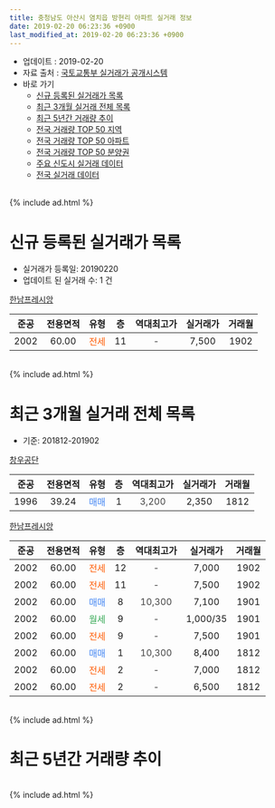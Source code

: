 ```yaml
---
title: 충청남도 아산시 염치읍 방현리 아파트 실거래 정보
date: 2019-02-20 06:23:36 +0900
last_modified_at: 2019-02-20 06:23:36 +0900
---
```


* 업데이트 : 2019-02-20
* 자료 출처 : [국토교통부 실거래가 공개시스템](http://rt.molit.go.kr)
* 바로 가기
    * [신규 등록된 실거래가 목록](#신규-등록된-실거래가-목록)
    * [최근 3개월 실거래 전체 목록](#최근-3개월-실거래-전체-목록)
    * [최근 5년간 거래량 추이](#최근-5년간-거래량-추이)
    * [전국 거래량 TOP 50 지역](https://inasie.github.io/apt-trade-info/최근-3개월-전국에서-가장-거래가-많이-발생한-지역)
    * [전국 거래량 TOP 50 아파트](https://inasie.github.io/apt-trade-info/최근-3개월-전국에서-가장-거래가-많이-발생한-아파트)
    * [전국 거래량 TOP 50 분양권](https://inasie.github.io/apt-trade-info/최근-3개월-전국에서-가장-거래가-많이-발생한-분양권)
    * [주요 신도시 실거래 데이터](https://inasie.github.io/apt-trade-info/주요-신도시)
    * [전국 실거래 데이터](https://inasie.github.io/apt-trade-info/전국)
<br>
{% include ad.html %}
<br>

# 신규 등록된 실거래가 목록
* 실거래가 등록일: 20190220
* 업데이트 된 실거래 수: 1 건


[한남프레시앙](https://search.naver.com/search.naver?query=%EC%B6%A9%EC%B2%AD%EB%82%A8%EB%8F%84+%EC%95%84%EC%82%B0%EC%8B%9C+%EC%97%BC%EC%B9%98%EC%9D%8D+%EB%B0%A9%ED%98%84%EB%A6%AC+%ED%95%9C%EB%82%A8%ED%94%84%EB%A0%88%EC%8B%9C%EC%95%99)

|준공|전용면적|유형|층|역대최고가|실거래가|거래월|
|:---:|:---:|:---:|:---:|:---:|:---:|:---:|
|2002|60.00|<span style="color:#ff5a00">전세</span>|11|<span style="color:#444444">-</span>|7,500|1902|


<br>
{% include ad.html %}
<br>

# 최근 3개월 실거래 전체 목록
* 기준: 201812-201902


[창우공단](https://search.naver.com/search.naver?query=%EC%B6%A9%EC%B2%AD%EB%82%A8%EB%8F%84+%EC%95%84%EC%82%B0%EC%8B%9C+%EC%97%BC%EC%B9%98%EC%9D%8D+%EB%B0%A9%ED%98%84%EB%A6%AC+%EC%B0%BD%EC%9A%B0%EA%B3%B5%EB%8B%A8)

|준공|전용면적|유형|층|역대최고가|실거래가|거래월|
|:---:|:---:|:---:|:---:|:---:|:---:|:---:|
|1996|39.24|<span style="color:#4285f3">매매</span>|1|<span style="color:#444444">3,200</span>|2,350|1812|

[한남프레시앙](https://search.naver.com/search.naver?query=%EC%B6%A9%EC%B2%AD%EB%82%A8%EB%8F%84+%EC%95%84%EC%82%B0%EC%8B%9C+%EC%97%BC%EC%B9%98%EC%9D%8D+%EB%B0%A9%ED%98%84%EB%A6%AC+%ED%95%9C%EB%82%A8%ED%94%84%EB%A0%88%EC%8B%9C%EC%95%99)

|준공|전용면적|유형|층|역대최고가|실거래가|거래월|
|:---:|:---:|:---:|:---:|:---:|:---:|:---:|
|2002|60.00|<span style="color:#ff5a00">전세</span>|12|<span style="color:#444444">-</span>|7,000|1902|
|2002|60.00|<span style="color:#ff5a00">전세</span>|11|<span style="color:#444444">-</span>|7,500|1902|
|2002|60.00|<span style="color:#4285f3">매매</span>|8|<span style="color:#444444">10,300</span>|7,100|1901|
|2002|60.00|<span style="color:#34a853">월세</span>|9|<span style="color:#444444">-</span>|1,000/35|1901|
|2002|60.00|<span style="color:#ff5a00">전세</span>|9|<span style="color:#444444">-</span>|7,500|1901|
|2002|60.00|<span style="color:#4285f3">매매</span>|1|<span style="color:#444444">10,300</span>|8,400|1812|
|2002|60.00|<span style="color:#ff5a00">전세</span>|2|<span style="color:#444444">-</span>|7,000|1812|
|2002|60.00|<span style="color:#ff5a00">전세</span>|2|<span style="color:#444444">-</span>|6,500|1812|


<br>
{% include ad.html %}
<br>

# 최근 5년간 거래량 추이


<div style="width:100%;">
    <canvas id="deal_progress" height="200"></canvas>
</div>

<script>
new Chart(document.getElementById("deal_progress"), {
    type: 'line',
    data: {
        labels: ['201402','201403','201404','201405','201406','201407','201408','201409','201410','201411','201412','201501','201502','201503','201504','201505','201506','201507','201508','201509','201510','201511','201512','201601','201602','201603','201604','201605','201606','201607','201608','201609','201610','201611','201612','201701','201702','201703','201704','201705','201706','201707','201708','201709','201710','201711','201712','201801','201802','201803','201804','201805','201806','201807','201808','201809','201810','201811','201812','201901','201902'],
        datasets: [{
            label: '매매',
            pointRadius: 1,
            data: [6, 5, 3, 5, 2, 2, 10, 6, 3, 2, 4, 3, 8, 4, 9, 6, 3, 2, 2, 1, 10, 3, 2, 1, 2, 1, 2, 4, 3, 3, 3, 4, 3, 0, 3, 1, 0, 4, 1, 1, 3, 2, 0, 1, 0, 2, 1, 1, 3, 1, 0, 5, 3, 1, 1, 0, 3, 1, 2, 1, 0],
            borderColor: "rgba(255, 201, 14, 1)",
            backgroundColor: "rgba(255, 201, 14, 0.5)",
            fill: false,
            lineTension: 0
        },{
            label: '전월세',
            pointRadius: 1,
            data: [9, 3, 1, 3, 4, 2, 3, 6, 4, 5, 4, 5, 5, 2, 3, 4, 1, 5, 1, 5, 4, 3, 1, 3, 2, 3, 2, 1, 3, 1, 2, 1, 4, 2, 3, 2, 3, 1, 1, 0, 3, 2, 1, 2, 1, 1, 1, 3, 4, 3, 1, 0, 6, 1, 1, 1, 2, 1, 2, 2, 2],
            borderColor: "rgba(0, 141, 185, 1)",
            backgroundColor: "rgba(0, 141, 185, 0.5)",
            fill: false,
            lineTension: 0
        }
        ]
    },
    options: {
        responsive: true,
        title: {
            display: false
        },
        tooltips: {
            mode: 'index',
            intersect: false
        },
        hover: {
            mode: 'nearest',
            intersect: true
        },
        scales: {
            xAxes: [{
                display: true,
                scaleLabel: {
                    display: true,
                    labelString: '년/월'
                }
            }],
            yAxes: [{
                display: true,
                ticks: {
                    suggestedMin: 0,
                },
                scaleLabel: {
                    display: true,
                    labelString: '실거래 수'
                }
            }]
        }
    }
});

</script>


<br>
{% include ad.html %}
<br>


